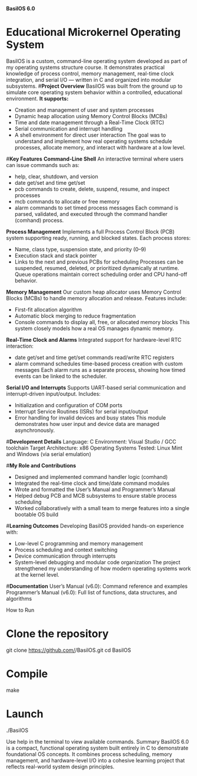 **BasilOS 6.0**
# Educational Microkernel Operating System
BasilOS is a custom, command-line operating system developed as part of my operating systems structure course. 
It demonstrates practical knowledge of process control, memory management, real-time clock integration, and serial I/O — written in C and organized into modular subsystems.
#**Project Overview**
BasilOS was built from the ground up to simulate core operating system behavior within a controlled, educational environment.
**It supports:**
- Creation and management of user and system processes
- Dynamic heap allocation using Memory Control Blocks (MCBs)
- Time and date management through a Real-Time Clock (RTC)
- Serial communication and interrupt handling
- A shell environment for direct user interaction
The goal was to understand and implement how real operating systems schedule processes, allocate memory, and interact with hardware at a low level.

#**Key Features**
**Command-Line Shell**
An interactive terminal where users can issue commands such as:
- help, clear, shutdown, and version
- date get/set and time get/set
- pcb commands to create, delete, suspend, resume, and inspect processes
- mcb commands to allocate or free memory
- alarm commands to set timed process messages
Each command is parsed, validated, and executed through the command handler (comhand) process.

**Process Management**
Implements a full Process Control Block (PCB) system supporting ready, running, and blocked states.
Each process stores:
- Name, class type, suspension state, and priority (0–9)
- Execution stack and stack pointer
- Links to the next and previous PCBs for scheduling
Processes can be suspended, resumed, deleted, or prioritized dynamically at runtime.
Queue operations maintain correct scheduling order and CPU hand-off behavior.

**Memory Management**
Our custom heap allocator uses Memory Control Blocks (MCBs) to handle memory allocation and release.
Features include:
- First-fit allocation algorithm
- Automatic block merging to reduce fragmentation
- Console commands to display all, free, or allocated memory blocks
This system closely models how a real OS manages dynamic memory.

**Real-Time Clock and Alarms**
Integrated support for hardware-level RTC interaction:
- date get/set and time get/set commands read/write RTC registers
- alarm command schedules time-based process creation with custom messages
Each alarm runs as a separate process, showing how timed events can be linked to the scheduler.

**Serial I/O and Interrupts**
Supports UART-based serial communication and interrupt-driven input/output.
 Includes:
- Initialization and configuration of COM ports
- Interrupt Service Routines (ISRs) for serial input/output
- Error handling for invalid devices and busy states
This module demonstrates how user input and device data are managed asynchronously.

#**Development Details**
Language: C
Environment: Visual Studio / GCC toolchain
Target Architecture: x86
Operating Systems Tested: Linux Mint and Windows (via serial emulation)


#**My Role and Contributions**
- Designed and implemented command handler logic (comhand)
- Integrated the real-time clock and time/date command modules
- Wrote and formatted the User’s Manual and Programmer’s Manual
- Helped debug PCB and MCB subsystems to ensure stable process scheduling
- Worked collaboratively with a small team to merge features into a single bootable OS build


#**Learning Outcomes**
Developing BasilOS provided hands-on experience with:
- Low-level C programming and memory management
- Process scheduling and context switching
- Device communication through interrupts
- System-level debugging and modular code organization
The project strengthened my understanding of how modern operating systems work at the kernel level.

#**Documentation**
User’s Manual (v6.0): Command reference and examples
Programmer’s Manual (v6.0): Full list of functions, data structures, and algorithms


How to Run
# Clone the repository
git clone https://github.com/<your-username>/BasilOS.git
cd BasilOS

# Compile
make

# Launch
./BasilOS

Use help in the terminal to view available commands.
Summary
BasilOS 6.0 is a compact, functional operating system built entirely in C to demonstrate foundational OS concepts.
It combines process scheduling, memory management, and hardware-level I/O into a cohesive learning project that reflects real-world system design principles.

